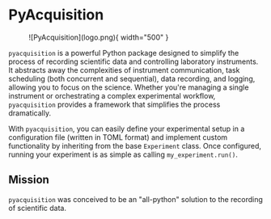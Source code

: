 # PyAcquisition

<figure markdown="span">
  ![PyAcquisition](logo.png){ width="500" }
</figure>

`pyacquisition` is a powerful Python package designed to simplify the process of recording scientific data and controlling laboratory instruments. It abstracts away the complexities of instrument communication, task scheduling (both concurrent and sequential), data recording, and logging, allowing you to focus on the science. Whether you're managing a single instrument or orchestrating a complex experimental workflow, `pyacquisition` provides a framework that simplifies the process dramatically.

With `pyacquisition`, you can easily define your experimental setup in a configuration file (written in TOML format) and implement custom functionality by inheriting from the base `Experiment` class. Once configured, running your experiment is as simple as calling `my_experiment.run()`.

## Mission

`pyacquisition` was conceived to be an "all-python" solution to the recording of scientific data.